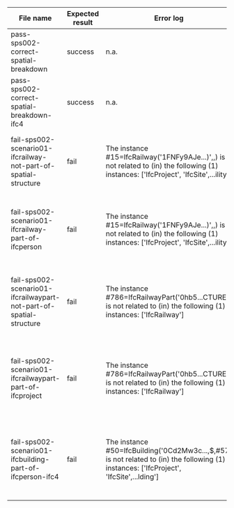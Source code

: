 | File name                                                           | Expected result | Error log                                                                                                                                  | Description                                                                                                        |
|---------------------------------------------------------------------|-----------------|--------------------------------------------------------------------------------------------------------------------------------------------|--------------------------------------------------------------------------------------------------------------------|
| pass-sps002-correct-spatial-breakdown                               | success         | n.a.                                                                                                                                       |                                                                                                                    |
| pass-sps002-correct-spatial-breakdown-ifc4                          | success         | n.a.                                                                                                                                       |                                                                                                                    |
| fail-sps002-scenario01-ifcrailway-not-part-of-spatial-structure     | fail            | The instance #15=IfcRailway('1FNFy9AJe...)',$,$) is not  related to (in) the following (1) instances: ['IfcProject', 'IfcSite',...ility']  | The #15=IfcRailway instance should be a part of #1=IFCPROJECT, but IFCRELAGGREGATES relation is not there          |
| fail-sps002-scenario01-ifcrailway-part-of-ifcperson                 | fail            | The instance #15=IfcRailway('1FNFy9AJe...)',$,$) is not  related to (in) the following (1) instances: ['IfcProject', 'IfcSite',...ility']  | The #15=IfcRailway instance should be a part of #1=IFCPROJECT, but IFCRELAGGREGATES points to #4=IFCPERSON         |
| fail-sps002-scenario01-ifcrailwaypart-not-part-of-spatial-structure | fail            | The instance #786=IfcRailwayPart('0hb5...CTURE.) is not  related to (in) the following (1) instances: ['IfcRailway']                       | The #786=IfcRailwayPart instance should be a part of #15=IFCRAILWAY, but IFCRELAGGREGATES relation is not there    |
| fail-sps002-scenario01-ifcrailwaypart-part-of-ifcproject            | fail            | The instance #786=IfcRailwayPart('0hb5...CTURE.) is not  related to (in) the following (1) instances: ['IfcRailway']                       | The #786=IfcRailwayPart instance should be a part of #15=IFCRAILWAY, but IFCRELAGGREGATES points to #1=IFCPROJECT  |
| fail-sps002-scenario01-ifcbuilding-part-of-ifcperson-ifc4           | fail            | The instance #50=IfcBuilding('0Cd2Mw3c...,$,#57) is not  related to (in) the following (1) instances: ['IfcProject', 'IfcSite',...lding']  | The #50=#50=IfcBuilding instance should be a part of #100=IFCPROJECT, but IFCRELAGGREGATES points to #4=IFCPERSON |

